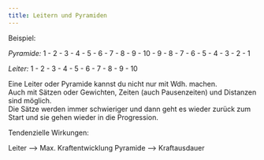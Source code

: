 ```yaml
---
title: Leitern und Pyramiden
---
```


Beispiel:  

*Pyramide:* 1 - 2 - 3 - 4 - 5 - 6 - 7 - 8 - 9 - 10 - 9 - 8 - 7 - 6 - 5 - 4 - 3 - 2 - 1

*Leiter:* 1 - 2 - 3 - 4 - 5 - 6 - 7 - 8 - 9 - 10

Eine Leiter oder Pyramide kannst du nicht nur mit Wdh. machen.  
Auch mit Sätzen oder Gewichten, Zeiten (auch Pausenzeiten) und Distanzen sind möglich.  
Die Sätze werden immer schwieriger und dann geht es wieder zurück zum Start und sie gehen wieder in die Progression.  

Tendenzielle Wirkungen: 

Leiter --> Max. Kraftentwicklung
Pyramide --> Kraftausdauer


